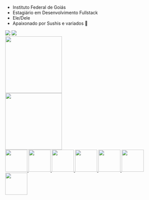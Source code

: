 
- Instituto Federal de Goiás
- Estagiário em Desenvolvimento Fullstack
- Ele/Dele
- Apaixonado por Sushis e variados 🍣
<div>
<a href="https://www.instagram.com/heryck_mbss/" target="_blank"><img src="https://img.shields.io/badge/-Instagram-%23E4405F?style=for-the-badge&logo=instagram&logoColor=white" target="_blank"></a>
<a href="https://www.linkedin.com/in/heryckmbss/" target="_blank"><img src="https://img.shields.io/badge/-LinkedIn-%230077B5?style=for-the-badge&logo=linkedin&logoColor=white" target="_blank"></a>   
</div>

<div>
<a href="https://github.com/seu-usuário-aqui">
<img height="180em" src="https://github-readme-stats.vercel.app/api/top-langs/?username=HeryckMbs&layout=compact&langs_count=7&theme=dracula"/>
  <br>
  <img height="180em" src="https://github-readme-stats.vercel.app/api?username=HeryckMbs&show_icons=true&theme=dracula&include_all_commits=true&count_private=true"/>
</div>

  <img style="width:70px;height:70px" src="https://cdn.jsdelivr.net/gh/devicons/devicon/icons/html5/html5-original-wordmark.svg"/>
  <img style="width:70px;height:70px" src="https://cdn.jsdelivr.net/gh/devicons/devicon/icons/css3/css3-original-wordmark.svg"/>
  <img style="width:70px;height:70px" src="https://cdn.jsdelivr.net/gh/devicons/devicon/icons/javascript/javascript-original.svg"/>
  <img style="width:70px;height:70px" src="https://cdn.jsdelivr.net/gh/devicons/devicon/icons/php/php-original.svg"/>
  <img style="width:70px;height:70px" src="https://cdn.jsdelivr.net/gh/devicons/devicon/icons/laravel/laravel-plain-wordmark.svg"/>
  <img style="width:70px;height:70px" src="https://cdn.jsdelivr.net/gh/devicons/devicon/icons/mysql/mysql-original.svg"/>
  <img style="width:70px;height:70px" src="https://cdn.jsdelivr.net/gh/devicons/devicon/icons/git/git-original.svg"/>
 





  

